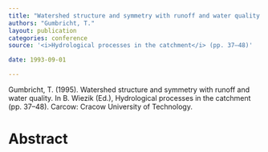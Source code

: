 ```yaml
---
title: "Watershed structure and symmetry with runoff and water quality."
authors: "Gumbricht, T."
layout: publication
categories: conference
source: '<i>Hydrological processes in the catchment</i> (pp. 37–48)'

date: 1993-09-01

---
```


Gumbricht, T. (1995). Watershed structure and symmetry with runoff and water quality. In B. Wiezik (Ed.), Hydrological processes in the catchment (pp. 37–48). Carcow: Cracow University of Technology.

<h1 class='foot-description'>Abstract</h1>
